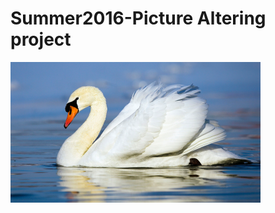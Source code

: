 # Summer2016-Picture Altering project



<p><img alt="Image" title="icon" src="https://github.com/phNam2/Summer2016/blob/master/image/pic/1.PNG" width="400px" height="225px"/></p>